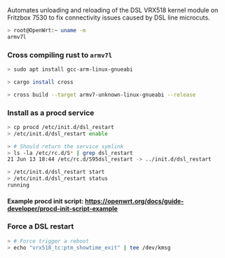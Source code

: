 Automates unloading and reloading of the DSL VRX518 kernel module on Fritzbox 7530 to fix connectivity issues caused by DSL line microcuts.

```bash
> root@OpenWrt:~ uname -m
armv7l
```

### Cross compiling rust to `armv7l`

```bash
> sudo apt install gcc-arm-linux-gnueabi

> cargo install cross

> cross build --target armv7-unknown-linux-gnueabi --release
```

### Install as a procd service

```bash
> cp procd /etc/init.d/dsl_restart
> /etc/init.d/dsl_restart enable

> # Should return the service symlink
> ls -la /etc/rc.d/S* | grep dsl_restart
21 Jun 13 18:44 /etc/rc.d/S95dsl_restart -> ../init.d/dsl_restart

> /etc/init.d/dsl_restart start
> /etc/init.d/dsl_restart status
running
```

#### Example procd init script: https://openwrt.org/docs/guide-developer/procd-init-script-example

### Force a DSL restart
```bash
> # Force trigger a reboot 
> echo "vrx518_tc:ptm_showtime_exit" | tee /dev/kmsg

```